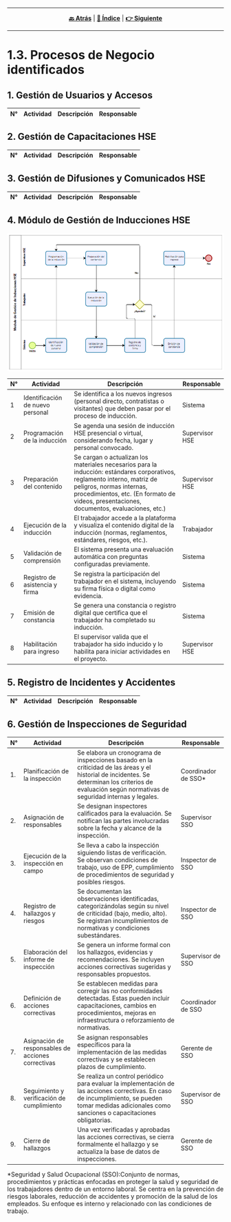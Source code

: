 <hr>
<div align="center">
 
[**🔙 Atrás**](../1.2/1.2.md) | [**📜 Índice**](../../README.md) | [**👉 Siguiente**](../1.4/1.4.md)

</div>
<hr>

# 1.3. Procesos de Negocio identificados

## 1. Gestión de Usuarios y Accesos
| N° | Actividad | Descripción | Responsable |
|----|-----------|-------------|-------------|
## 2.	Gestión de Capacitaciones HSE
| N° | Actividad | Descripción | Responsable |
|----|-----------|-------------|-------------|
## 3.	Gestión de Difusiones y Comunicados HSE
| N° | Actividad | Descripción | Responsable |
|----|-----------|-------------|-------------|

## 4. Módulo de Gestión de Inducciones HSE

<p align="center">
  <img src="https://github.com/fiis-bd251/bd251-grupo1/blob/main/Images/Diagrama%20BPMN%20/Modulo%204%20-%20Actividades.png?raw=true" alt="Modulo 4 - Actividades">
</p>

| N° | Actividad | Descripción | Responsable |
|----|-----------|-------------|-------------|
|1	|Identificación de nuevo personal|	Se identifica a los nuevos ingresos (personal directo, contratistas o visitantes) que deben pasar por el proceso de inducción.|	Sistema|
|2	|Programación de la inducción|	Se agenda una sesión de inducción HSE presencial o virtual, considerando fecha, lugar y personal convocado.|	Supervisor HSE|
|3	|Preparación del contenido|	Se cargan o actualizan los materiales necesarios para la inducción: estándares corporativos, reglamento interno, matriz de peligros, normas internas, procedimientos, etc. (En formato de videos, presentaciones, documentos, evaluaciones, etc.)|	Supervisor HSE|
|4	|Ejecución de la inducción|	El trabajador accede a la plataforma y visualiza el contenido digital de la inducción (normas, reglamentos, estándares, riesgos, etc.).|	Trabajador|
|5	|Validación de comprensión|	El sistema presenta una evaluación automática con preguntas configuradas previamente.|	Sistema|
|6	|Registro de asistencia y firma|	Se registra la participación del trabajador en el sistema, incluyendo su firma física o digital como evidencia.|	Sistema|
|7	|Emisión de constancia|	Se genera una constancia o registro digital que certifica que el trabajador ha completado su inducción.|	Sistema|
|8	|Habilitación para ingreso|	El supervisor valida que el trabajador ha sido inducido y lo habilita para iniciar actividades en el proyecto.|	Supervisor HSE |

## 5.	Registro de Incidentes y Accidentes
| N° | Actividad | Descripción | Responsable |
|----|-----------|-------------|-------------|
## 6.	Gestión de Inspecciones de Seguridad
| N° | Actividad | Descripción | Responsable |
|----|-----------|-------------|-------------|
|1. |Planificación de la inspección|	Se elabora un cronograma de inspecciones basado en la criticidad de las áreas y el historial de incidentes. Se determinan los criterios de evaluación según normativas de seguridad internas y legales.|	Coordinador de SSO*
|2. |Asignación de responsables|	Se designan inspectores calificados para la evaluación. Se notifican las partes involucradas sobre la fecha y alcance de la inspección.|	Supervisor SSO
|3. |Ejecución de la inspección en campo|	Se lleva a cabo la inspección siguiendo listas de verificación. Se observan condiciones de trabajo, uso de EPP, cumplimiento de procedimientos de seguridad y posibles riesgos.|	Inspector de SSO
|4. |Registro de hallazgos y riesgos|	Se documentan las observaciones identificadas, categorizándolas según su nivel de criticidad (bajo, medio, alto). Se registran incumplimientos de normativas y condiciones subestándares.|	Inspector de SSO
|5. |Elaboración del informe de inspección|	Se genera un informe formal con los hallazgos, evidencias y recomendaciones. Se incluyen acciones correctivas sugeridas y responsables propuestos.|	Supervisor de SSO
|6. |Definición de acciones correctivas|	Se establecen medidas para corregir las no conformidades detectadas. Estas pueden incluir capacitaciones, cambios en procedimientos, mejoras en infraestructura o reforzamiento de normativas.|	Coordinador de SSO
|7. |Asignación de responsables de acciones correctivas|	Se asignan responsables específicos para la implementación de las medidas correctivas y se establecen plazos de cumplimiento.|	Gerente de SSO
|8. |Seguimiento y verificación de cumplimiento|	Se realiza un control periódico para evaluar la implementación de las acciones correctivas. En caso de incumplimiento, se pueden tomar medidas adicionales como sanciones o capacitaciones obligatorias.|	Supervisor de SSO
|9. |Cierre de hallazgos|	Una vez verificadas y aprobadas las acciones correctivas, se cierra formalmente el hallazgo y se actualiza la base de datos de inspecciones.|	Gerente de SSO|
*Seguridad y Salud Ocupacional (SSO):Conjunto de normas, procedimientos y prácticas enfocadas en proteger la salud y seguridad de los trabajadores dentro de un entorno laboral. Se centra en la prevención de riesgos laborales, reducción de accidentes y promoción de la salud de los empleados. Su enfoque es interno y relacionado con las condiciones de trabajo.

